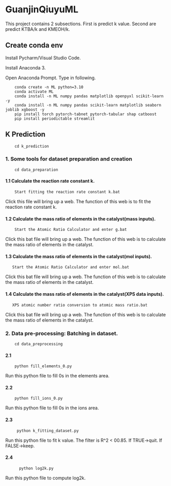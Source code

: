 # GuanjinQiuyuML
This project contains 2 subsections. First is predict k value. Second are predict KTBA/k and KMEOH/k.
## Create conda env
Install Pycharm/Visual Studio Code.

Install Anaconda 3.

Open Anaconda Prompt. Type in following.

        conda create -n ML python=3.10
        conda activate ML
        conda install -n ML numpy pandas matplotlib openpyxl scikit-learn -y
        conda install -n ML numpy pandas scikit-learn matplotlib seaborn joblib xgboost -y
        pip install torch pytorch-tabnet pytorch-tabular shap catboost
        pip install periodictable streamlit
        
## K Prediction
        cd k_prediction
### 1. Some tools for dataset preparation and creation
        cd data_preparation
#### 1.1  Calculate the reaction rate constant k.

        Start fitting the reaction rate constant k.bat

Click this file will bring up a web. The function of this web is to fit the reaction rate constant k.  



#### 1.2  Calculate the mass ratio of elements in the catalyst(mass inputs).
            
        Start the Atomic Ratio Calculator and enter g.bat
Click this bat file will bring up a web. The function of this web is to calculate the mass ratio of elements in the catalyst.



#### 1.3  Calculate the mass ratio of elements in the catalyst(mol inputs).
       
       Start the Atomic Ratio Calculator and enter mol.bat
Click this bat file will bring up a web. The function of this web is to calculate the mass ratio of elements in the catalyst.


#### 1.4  Calculate the mass ratio of elements in the catalyst(XPS data inputs).
       
       XPS atomic number ratio conversion to atomic mass ratio.bat
Click this bat file will bring up a web. The function of this web is to calculate the mass ratio of elements in the catalyst.

### 2. Data pre-processing: Batching in dataset.
        cd data_preprocessing
#### 2.1 
        
        python fill_elements_0.py
Run this python file to fill 0s in the elements area.
#### 2.2
        
        python fill_ions_0.py
Run this python file to fill 0s in the ions area.
#### 2.3
         
         python k_fitting_dataset.py
Run this python file to fit k value. The filter is R^2 < 00.85. If TRUE->quit. If FALSE->keep.
#### 2.4
          
          python log2k.py
Run this python file to compute log2k.



  



                        